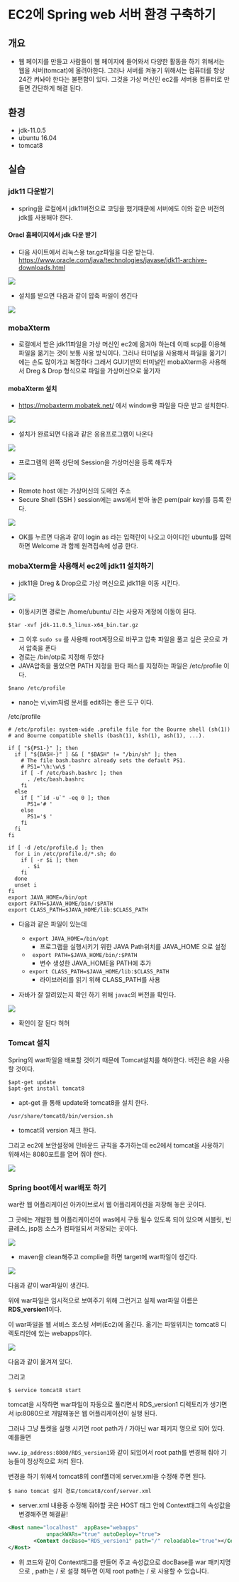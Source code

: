 # EC2에 Spring web 서버 환경 구축하기

## 개요

- 웹 페이지를 만들고 사람들이 웹 페이지에 들어와서 다양한 활동을 하기 위해서는 웹을 서버(tomcat)에 올려야한다. 그러나 서버를 켜놓기 위해서는 컴퓨터를 항상 24간 켜놔야 한다는 불편함이 있다. 그것을 가상 머신인 ec2를 서버용 컴퓨터로 만들면 간단하게 해결 된다.

## 환경

- jdk-11.0.5
- ubuntu 16.04
- tomcat8

## 실습

### jdk11 다운받기

- spring을 로컬에서 jdk11버전으로 코딩을 했기때문에 서버에도 이와 같은 버전의 jdk를 사용해야 한다.

#### Oracl 홈페이지에서 jdk 다운 받기

- 다음 사이트에서 리눅스용 tar.gz파일을 다운 받는다. https://www.oracle.com/java/technologies/javase/jdk11-archive-downloads.html

![](../JavaSpring/readme/ec2.jpg)

- 설치를 받으면 다음과 같이 압축 파일이 생긴다

![](../JavaSpring/readme/ec3.jpg)

### mobaXterm

- 로컬에서 받은 jdk11파일을 가상 머신인 ec2에 옮겨야 하는데 이때 scp를 이용해 파일을 옮기는 것이 보통 사용 방식이다. 그러나 터미널을 사용해서 파일을 옮기기에는 손도 많이가고 복잡하다 그래서 GUI기반의 터미널인 mobaXterm응 사용해서 Dreg & Drop 형식으로 파일을 가상머신으로 옮기자

#### mobaXterm 설치

- https://mobaxterm.mobatek.net/ 에서 window용 파일을 다운 받고 설치한다.

![](../JavaSpring/readme/ec4.jpg)

- 설치가 완료되면 다음과 같은 응용프로그램이 나온다

![](../JavaSpring/readme/ec5.jpg)

- 프로그램의 왼쪽 상단에 Session을 가상머신을 등록 해두자

![](../JavaSpring/readme/ec6.jpg)

- Remote host 에는 가상머신의 도메인 주소
- Secure Shell (SSH ) session에는 aws에서 받아 놓은 pem(pair key)를 등록 한다.

![](../JavaSpring/readme/ec7.jpg)

- OK를 누르면 다음과 같이 login as 라는 입력란이 나오고 아이디인 ubuntu를 입력하면 Welcome 과 함께 원격접속에 성공 한다.



### mobaXterm을 사용해서 ec2에 jdk11 설치하기

- jdk11을 Dreg & Drop으로 가상 머신으로 jdk11을 이동 시킨다.

![](../JavaSpring/readme/ec8.jpg)

- 이동시키면 경로는 /home/ubuntu/ 라는 사용자 계정에 이동이 된다.

```shell
$tar -xvf jdk-11.0.5_linux-x64_bin.tar.gz
```

- 그 이후 `sudo su` 를 사용해 root계정으로 바꾸고 압축 파일을 풀고 싶은 곳으로 가서 압축을 푼다 
- 경로는 /bin/otp로 지정해 두었다
- JAVA압축을 풀었으면 PATH 지정을 한다 패스를 지정하는 파일은 /etc/profile 이다.

```shell
$nano /etc/profile
```

- nano는 vi,vim처럼 문서를 edit하는 좋은 도구 이다.

/etc/profile

```shell
# /etc/profile: system-wide .profile file for the Bourne shell (sh(1))
# and Bourne compatible shells (bash(1), ksh(1), ash(1), ...).

if [ "${PS1-}" ]; then
  if [ "${BASH-}" ] && [ "$BASH" != "/bin/sh" ]; then
    # The file bash.bashrc already sets the default PS1.
    # PS1='\h:\w\$ '
    if [ -f /etc/bash.bashrc ]; then
      . /etc/bash.bashrc
    fi
  else
    if [ "`id -u`" -eq 0 ]; then
      PS1='# '
    else
      PS1='$ '
    fi
  fi
fi

if [ -d /etc/profile.d ]; then
  for i in /etc/profile.d/*.sh; do
    if [ -r $i ]; then
      . $i
    fi
  done
  unset i
fi
export JAVA_HOME=/bin/opt
export PATH=$JAVA_HOME/bin/:$PATH
export CLASS_PATH=$JAVA_HOME/lib:$CLASS_PATH
```

- 다음과 같은 파일이 있는데
  - `export JAVA_HOME=/bin/opt`
    - 프로그램을 실행시키기 위한 JAVA Path위치를 JAVA_HOME 으로 설정
  - ` export PATH=$JAVA_HOME/bin/:$PATH` 
    - 변수 생성한 JAVA_HOME을 PATH에 추가
  - `export CLASS_PATH=$JAVA_HOME/lib:$CLASS_PATH`
    - 라이브러리를 읽기 위해 CLASS_PATH를 사용



- 자바가 잘 깔려있는지 확인 하기 위해 `javac`의 버전을 확인다.

![](../JavaSpring/readme/ec9.jpg)

- 확인이 잘 된다 허허



### Tomcat 설치

Spring의 war파일을 배포할 것이기 때문에 Tomcat설치를 해야한다. 버전은 8을 사용 할 것이다.

```shell
$apt-get update
$apt-get install tomcat8
```

- apt-get 을 통해 update와 tomcat8을 설치 한다.

```shell
/usr/share/tomcat8/bin/version.sh
```

- tomcat의 version 체크 한다.

그리고 ec2에 보안설정에 인바운드 규칙을 추가하는데 ec2에서 tomcat을 사용하기 위해서는 8080포트를 열어 줘야 한다.

![](../JavaSpring/readme/ec10.jpg)

### Spring boot에서 war배포 하기

war란 웹 어플리케이션 아카이브로서 웹 어플리케이션을 저장해 놓은 곳이다.

그 곳에는 개발한 웹 어플리케이션이 was에서 구동 될수 있도록 되어 있으며 서블릿, 빈 클레스, jsp등  소스가 컴파일되서 저장되는 곳이다.

![](../JavaSpring/readme/ec11.jpg)

- maven을 clean해주고 complie을 하면 target에 war파일이 생긴다.

![](../JavaSpring/readme/ec12.jpg)

다음과 같이 war파일이 생긴다.

위에 war파일은 임시적으로 보여주기 위해 그런거고 실제 war파일 이름은 **RDS_version1**이다.

이 war파일을 웹 서비스 호스팅 서버(Ec2)에 옮긴다. 옮기는 파일위치는 tomcat8 디렉토리안에 있는 webapps이다.

![](../JavaSpring/readme/ec13.jpg)

다음과 같이 옮겨져 있다.

그리고 

```shell
$ service tomcat8 start
```

tomcat을 시작하면 war파일이 자동으로 풀리면서 RDS_version1 디렉토리가 생기면서 ip:8080으로  개발해놓은 웹 어플리케이션이 실행 된다.

그러나 그냥 톰켓을 실행 시키면 root path가 / 가아닌 war 패키지 명으로 되어 있다. 예를들면

`www.ip_address:8080/RDS_version1`와 같이 되있어서 root path를 변경해 줘야 기능들이 정상적으로 처리 된다.



변경을 하기 위해서 tomcat8의 conf폴더에 server.xml을 수정해 주면 된다.

```shell
$ nano tomcat 설치 경로/tomcat8/conf/server.xml
```

- server.xml 내용중 수정해 줘야할 곳은 HOST 태그 안에 Context태그의 속성값을 변경해주면 해결끝!

````xml
<Host name="localhost"  appBase="webapps"
            unpackWARs="true" autoDeploy="true">
        <Context docBase="RDS_version1" path="/" reloadable="true"></Context>
</Host>

````

- 위 코드와 같이 Context태그를 만들어 주고 속성값으로 docBase를 war 패키지명으로 , path는 / 로 설졍 해두면 이제 root path는 / 로 사용할 수 있습니다.